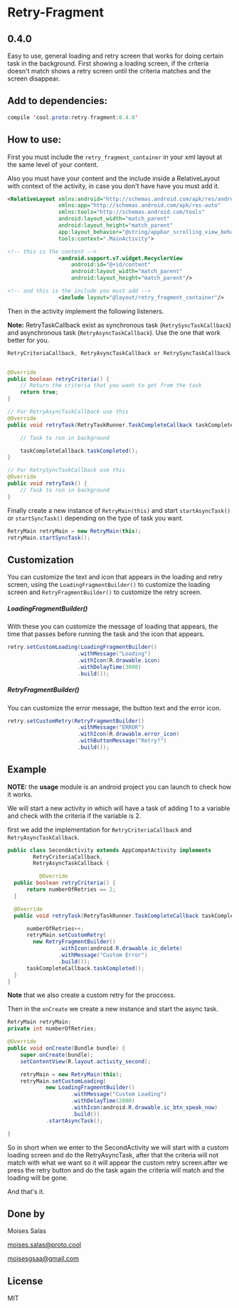 # Retry-Fragment
## 0.4.0

Easy to use, general loading and retry screen that works for doing certain task in the background. First showing a loading screen, if the criteria doesn't match shows a retry screen until the criteria matches and the screen disappear.

## Add to dependencies:

```java
compile 'cool.proto:retry-fragment:0.4.0'
```

## How to use:

First you must include the `retry_fragment_container` in your xml layout at the same level of your content.

Also you must have your content and the include inside a RelativeLayout with context of the activity, in case you don't have have you must add it.

```xml
<RelativeLayout xmlns:android="http://schemas.android.com/apk/res/android"
                xmlns:app="http://schemas.android.com/apk/res-auto"
                xmlns:tools="http://schemas.android.com/tools"
                android:layout_width="match_parent"
                android:layout_height="match_parent"
                app:layout_behavior="@string/appbar_scrolling_view_behavior"
                tools:context=".MainActivity">

<!-- this is the content -->
                <android.support.v7.widget.RecyclerView
                    android:id="@+id/content"
                    android:layout_width="match_parent"
                    android:layout_height="match_parent"/>

<!-- and this is the include you must add -->
                <include layout="@layout/retry_fragment_container"/>
```

Then in the activity implement the following listeners.

**Note:** RetryTaskCallback exist as synchronous task (`RetrySyncTaskCallback`) and asynchronous task (`RetryAsyncTaskCallback`). Use the one that work better for you.

```java
RetryCriteriaCallback, RetryAsyncTaskCallback or RetrySyncTaskCallback


@Override
public boolean retryCriteria() {
    // Return the criteria that you want to get from the task
    return true;
}

// For RetryAsyncTaskCallback use this
@Override
public void retryTask(RetryTaskRunner.TaskCompleteCallback taskCompleteCallback) {

    // Task to run in background

    taskCompleteCallback.taskCompleted();
}

// For RetrySyncTaskCallback use this
@Override
public void retryTask() {
    // Task to run in background
}

```

Finally create a new instance of `RetryMain(this)` and start `startAsyncTask()` or `startSyncTask()` depending on the type of task you want.

```java
RetryMain retryMain = new RetryMain(this);
retryMain.startSyncTask();
```

## Customization

You can customize the text and icon that appears in the loading and retry screen, using the `LoadingFragmentBuilder()` to customize the loading screen and `RetryFragmentBuilder()` to customize the retry screen.

##### LoadingFragmentBuilder()

With these you can customize the message of loading that appears, the time that passes before running the task and the icon that appears.

```java
retry.setCustomLoading(LoadingFragmentBuilder()
                      .withMessage("Loading")
                      .withIcon(R.drawable.icon)  
                      .withDelayTime(3000)
                      .build());
```

##### RetryFragmentBuilder()

You can customize the error message, the button text and the error icon.

```java
retry.setCustomRetry(RetryFragmentBuilder()
                      .withMessage("ERROR")
                      .withIcon(R.drawable.error_icon)
                      .withButtonMessage("Retry?")
                      .build());
```

## Example

**NOTE:** the **usage** module is an android project you can launch to check how it works.

We will start a new activity in which will have a task of adding 1 to a variable and check with the criteria if the variable is 2.

first we add the implementation for `RetryCriteriaCallback` and `RetryAsyncTaskCallback`.

```java
public class SecondActivity extends AppCompatActivity implements
        RetryCriteriaCallback,
        RetryAsyncTaskCallback {

          @Override
  public boolean retryCriteria() {
      return numberOfRetries == 2;
  }

  @Override
  public void retryTask(RetryTaskRunner.TaskCompleteCallback taskCompleteCallback) {

      numberOfRetries++;
      retryMain.setCustomRetry(
        new RetryFragmentBuilder()
                .withIcon(android.R.drawable.ic_delete)
                .withMessage("Custom Error")
                .build());
      taskCompleteCallback.taskCompleted();
  }
}
```
**Note** that we also create a custom retry for the proccess.

Then in the `onCreate` we create a new instance and start the async task.

```java
RetryMain retryMain;
private int numberOfRetries;

@Override
public void onCreate(Bundle bundle) {
    super.onCreate(bundle);
    setContentView(R.layout.activity_second);

    retryMain = new RetryMain(this);
    retryMain.setCustomLoading(
            new LoadingFragmentBuilder()
                    .withMessage("Custom Loading")
                    .withDelayTime(2000)
                    .withIcon(android.R.drawable.ic_btn_speak_now)
                    .build())
            .startAsyncTask();

}
```

So in short when we enter to the SecondActivity we will start with a custom loading screen and do the RetryAsyncTask, after that the criteria will not match with what we want so it will appear the custom retry screen.after we press the retry button and do the task again the criteria will match and the loading will be gone.

And that's it.

## Done by

Moises Salas

moises.salas@proto.cool

moisesgsaa@gmail.com

## License

MIT
